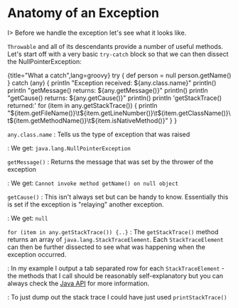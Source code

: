 # Anatomy of an Exception

I> Before we handle the exception let's see what it looks like.

`Throwable` and all of its descendants provide a number of useful methods. Let's start off with a very basic `try-catch` block so that we can then dissect the NullPointerException:

{title="What a catch",lang=groovy}
	try {
	    def person = null
	    person.getName()
	} catch (any) {
	    println "Exception received: ${any.class.name}"
	    println()
	    println "getMessage() returns: ${any.getMessage()}"
	    println()
	    println "getCause() returns: ${any.getCause()}"
	    println()
	    println 'getStackTrace() returned:'
	    for (item in any.getStackTrace()) {
	        println "${item.getFileName()}\t${item.getLineNumber()}\t${item.getClassName()}\t${item.getMethodName()}\t${item.isNativeMethod()}"
	    }
	}

`any.class.name`
: Tells us the type of exception that was raised

: We get: `java.lang.NullPointerException`

`getMessage()`
: Returns the message that was set by the thrower of the exception

: We get: `Cannot invoke method getName() on null object`

`getCause()`
: This isn't always set but can be handy to know. Essentially this is set if the exception is "relaying" another exception.

: We get: `null`

`for (item in any.getStackTrace()) {..}`
: The `getStackTrace()` method returns an array of `java.lang.StackTraceElement`. Each `StackTraceElement` can then be further dissected to see what was happening when the exception occurred.

: In my example I output a tab separated row for each `StackTraceElement` - the methods that I call should be reasonably self-explanatory but you can always check the [Java API](http://docs.oracle.com/javase/8/docs/api/java/lang/StackTraceElement.html) for more information.

: To just dump out the stack trace I could have just used `printStackTrace()`